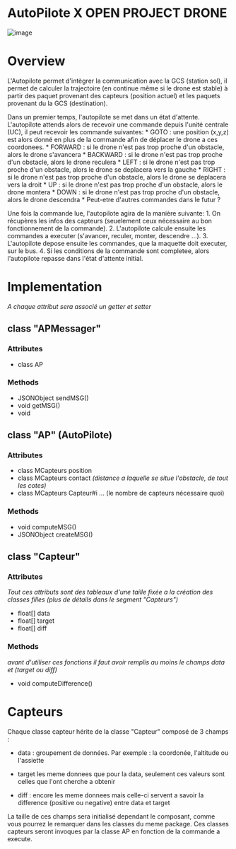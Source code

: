 # AutoPilote X OPEN PROJECT DRONE

![image](https://user-images.githubusercontent.com/43594550/147353041-0a652423-99de-4b8c-88af-a2042366db2d.png)

# Overview
L'Autopilote permet d'intègrer la communication avec la GCS (station sol), il permet de calculer la trajectoire (en continue même si le drone est stable) à partir des paquet provenant des capteurs (position actuel) et les paquets provenant du la GCS (destination).

Dans un premier temps, l'autopilote se met dans un état d'attente.
L'autopilote attends alors de recevoir une commande depuis l'unité centrale (UC),
il peut recevoir les commande suivantes:
    * GOTO : une position (x,y,z) est alors donné en plus de la commande afin de déplacer le drone a ces coordonees.
    * FORWARD : si le drone n'est pas trop proche d'un obstacle, alors le drone s'avancera
    * BACKWARD : si le drone n'est pas trop proche d'un obstacle, alors le drone reculera
    * LEFT : si le drone n'est pas trop proche d'un obstacle, alors le drone se deplacera vers la gauche
    * RIGHT : si le drone n'est pas trop proche d'un obstacle, alors le drone se deplacera vers la droit
    * UP : si le drone n'est pas trop proche d'un obstacle, alors le drone montera
    * DOWN : si le drone n'est pas trop proche d'un obstacle, alors le drone descendra
    * Peut-etre d'autres commandes dans le futur ?

Une fois la commande lue, l'autopilote agira de la manière suivante:
    1. On récupères les infos des capteurs (seuelement ceux nécessaire au bon fonctionnement de la commande).
    2. L'autopilote calcule ensuite les commandes a executer (s'avancer, reculer, monter, descendre ...).
    3. L'autopilote depose ensuite les commandes, que la maquette doit executer, sur le bus.
    4. Si les conditions de la commande sont completee, alors l'autopilote repasse dans l'état d'attente initial.

# Implementation

*A chaque attribut sera associé un getter et setter*


## class "APMessager"
### Attributes

- class AP

### Methods

* JSONObject sendMSG()
* void getMSG()
* void

## class "AP" (AutoPilote)
### Attributes

- class MCapteurs position
- class MCapteurs contact *(distance a laquelle se situe l'obstacle, de tout les cotes)*
- class MCapteurs Capteur#i  ... (le nombre de capteurs nécessaire quoi)

### Methods

* void computeMSG()
* JSONObject createMSG()

## class "Capteur"
### Attributes
*Tout ces attributs sont des tableaux d'une taille fixée a la création des classes filles (plus de détails dans le segment "Capteurs")*

- float[] data
- float[] target
- float[] diff

### Methods
*avant d'utiliser ces fonctions il faut avoir remplis au moins le champs data et (target ou diff)*

* void computeDifference()

# Capteurs
Chaque classe capteur hérite de la classe "Capteur" composé de 3 champs :

- data : groupement de données. Par exemple : la coordonée, l'altitude ou l'assiette

- target  les meme donnees que pour la data, seulement ces valeurs sont celles que l'ont cherche a obtenir

- diff : encore les meme donnees mais celle-ci servent a savoir la difference (positive ou negative) entre data et
target

La taille de ces champs sera initialisé dependant le composant, comme vous pourrez le remarquer dans les classes du meme package. Ces classes capteurs seront invoques par la classe AP en fonction de la commande a execute.

